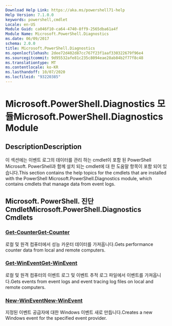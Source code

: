 ```yaml
---
Download Help Link: https://aka.ms/powershell71-help
Help Version: 7.1.0.0
keywords: powershell,cmdlet
Locale: en-US
Module Guid: ca046f10-ca64-4740-8ff9-2565dba61a4f
Module Name: Microsoft.PowerShell.Diagnostics
ms.date: 06/09/2017
schema: 2.0.0
title: Microsoft.PowerShell.Diagnostics
ms.openlocfilehash: 2dee72d402d87cc767f23f1aaf330322679f96e4
ms.sourcegitcommit: 9d95532afe81c235c8094eae28ab84b2f77f8c48
ms.translationtype: MT
ms.contentlocale: ko-KR
ms.lasthandoff: 10/07/2020
ms.locfileid: "93220385"
---
```

# <span data-ttu-id="76f12-103">Microsoft.PowerShell.Diagnostics 모듈</span><span class="sxs-lookup"><span data-stu-id="76f12-103">Microsoft.PowerShell.Diagnostics Module</span></span>

## <span data-ttu-id="76f12-104">Description</span><span class="sxs-lookup"><span data-stu-id="76f12-104">Description</span></span>

<span data-ttu-id="76f12-105">이 섹션에는 이벤트 로그의 데이터를 관리 하는 cmdlet이 포함 된 PowerShell Microsoft. PowerShell과 함께 설치 되는 cmdlet에 대 한 도움말 항목이 포함 되어 있습니다.</span><span class="sxs-lookup"><span data-stu-id="76f12-105">This section contains the help topics for the cmdlets that are installed with the PowerShell Microsoft.PowerShell.Diagnostics module, which contains cmdlets that manage data from event logs.</span></span>

## <span data-ttu-id="76f12-106">Microsoft. PowerShell. 진단 Cmdlet</span><span class="sxs-lookup"><span data-stu-id="76f12-106">Microsoft.PowerShell.Diagnostics Cmdlets</span></span>

### [<span data-ttu-id="76f12-107">Get-Counter</span><span class="sxs-lookup"><span data-stu-id="76f12-107">Get-Counter</span></span>](Get-Counter.md)
<span data-ttu-id="76f12-108">로컬 및 원격 컴퓨터에서 성능 카운터 데이터를 가져옵니다.</span><span class="sxs-lookup"><span data-stu-id="76f12-108">Gets performance counter data from local and remote computers.</span></span>

### [<span data-ttu-id="76f12-109">Get-WinEvent</span><span class="sxs-lookup"><span data-stu-id="76f12-109">Get-WinEvent</span></span>](Get-WinEvent.md)
<span data-ttu-id="76f12-110">로컬 및 원격 컴퓨터의 이벤트 로그 및 이벤트 추적 로그 파일에서 이벤트를 가져옵니다.</span><span class="sxs-lookup"><span data-stu-id="76f12-110">Gets events from event logs and event tracing log files on local and remote computers.</span></span>

### [<span data-ttu-id="76f12-111">New-WinEvent</span><span class="sxs-lookup"><span data-stu-id="76f12-111">New-WinEvent</span></span>](New-WinEvent.md)
<span data-ttu-id="76f12-112">지정된 이벤트 공급자에 대한 Windows 이벤트 새로 만듭니다.</span><span class="sxs-lookup"><span data-stu-id="76f12-112">Creates a new Windows event for the specified event provider.</span></span>


